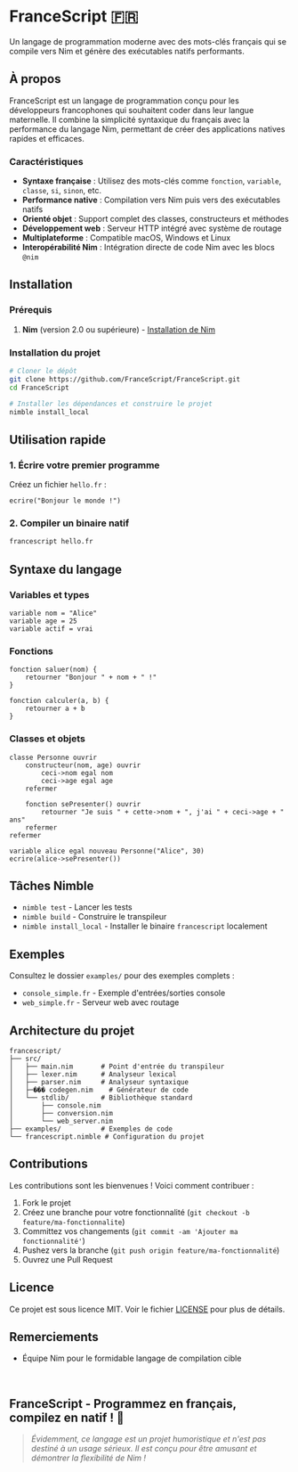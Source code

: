 # FranceScript 🇫🇷

Un langage de programmation moderne avec des mots-clés français qui se compile vers Nim et génère des exécutables natifs performants.

## À propos

FranceScript est un langage de programmation conçu pour les développeurs francophones qui souhaitent coder dans leur langue maternelle. Il combine la simplicité syntaxique du français avec la performance du langage Nim, permettant de créer des applications natives rapides et efficaces.

### Caractéristiques

- **Syntaxe française** : Utilisez des mots-clés comme `fonction`, `variable`, `classe`, `si`, `sinon`, etc.
- **Performance native** : Compilation vers Nim puis vers des exécutables natifs
- **Orienté objet** : Support complet des classes, constructeurs et méthodes
- **Développement web** : Serveur HTTP intégré avec système de routage
- **Multiplateforme** : Compatible macOS, Windows et Linux
- **Interopérabilité Nim** : Intégration directe de code Nim avec les blocs `@nim`

## Installation

### Prérequis

1. **Nim** (version 2.0 ou supérieure) - [Installation de Nim](https://nim-lang.org/install.html)

### Installation du projet

```bash
# Cloner le dépôt
git clone https://github.com/FranceScript/FranceScript.git
cd FranceScript

# Installer les dépendances et construire le projet
nimble install_local
```

## Utilisation rapide

### 1. Écrire votre premier programme

Créez un fichier `hello.fr` :

```francescript
ecrire("Bonjour le monde !")
```

### 2. Compiler un binaire natif

```bash
francescript hello.fr
```

## Syntaxe du langage

### Variables et types

```francescript
variable nom = "Alice"
variable age = 25
variable actif = vrai
```

### Fonctions

```francescript
fonction saluer(nom) {
    retourner "Bonjour " + nom + " !"
}

fonction calculer(a, b) {
    retourner a + b
}
```

### Classes et objets

```francescript
classe Personne ouvrir
    constructeur(nom, age) ouvrir
        ceci->nom egal nom
        ceci->age egal age
    refermer
    
    fonction sePresenter() ouvrir
        retourner "Je suis " + cette->nom + ", j'ai " + ceci->age + " ans"
    refermer
refermer

variable alice egal nouveau Personne("Alice", 30)
ecrire(alice->sePresenter())
```

## Tâches Nimble

- `nimble test` - Lancer les tests
- `nimble build` - Construire le transpileur
- `nimble install_local` - Installer le binaire `francescript` localement

## Exemples

Consultez le dossier `examples/` pour des exemples complets :

- `console_simple.fr` - Exemple d'entrées/sorties console
- `web_simple.fr` - Serveur web avec routage

## Architecture du projet

```
francescript/
├── src/
│   ├── main.nim       # Point d'entrée du transpileur
│   ├── lexer.nim      # Analyseur lexical
│   ├── parser.nim     # Analyseur syntaxique
│   ├─��� codegen.nim    # Générateur de code
│   └── stdlib/        # Bibliothèque standard
│       ├── console.nim
│       ├── conversion.nim
│       └── web_server.nim
├── examples/          # Exemples de code
└── francescript.nimble # Configuration du projet
```

## Contributions

Les contributions sont les bienvenues ! Voici comment contribuer :

1. Fork le projet
2. Créez une branche pour votre fonctionnalité (`git checkout -b feature/ma-fonctionnalite`)
3. Committez vos changements (`git commit -am 'Ajouter ma fonctionnalité'`)
4. Pushez vers la branche (`git push origin feature/ma-fonctionnalité`)
5. Ouvrez une Pull Request

## Licence

Ce projet est sous licence MIT. Voir le fichier [LICENSE](LICENSE) pour plus de détails.

## Remerciements

- Équipe Nim pour le formidable langage de compilation cible

<br>

## **FranceScript** - Programmez en français, compilez en natif ! 🚀

> *Évidemment, ce langage est un projet humoristique et n'est pas destiné à un usage sérieux. Il est conçu pour être amusant et démontrer la flexibilité de Nim !*
